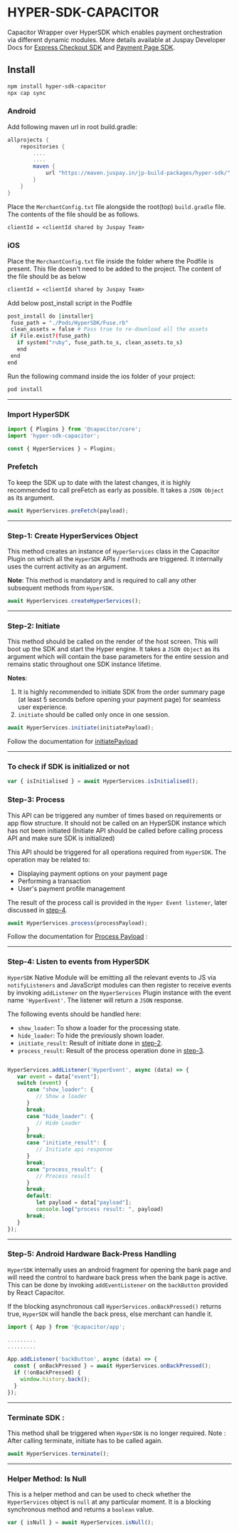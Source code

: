 # HYPER-SDK-CAPACITOR

Capacitor Wrapper over HyperSDK which enables payment orchestration via different dynamic modules. More details available at Juspay Developer Docs for [Express Checkout SDK](https://developer.juspay.in/v2.0/docs/introduction) and [Payment Page SDK](https://developer.juspay.in/v4.0/docs/introduction).
## Install

```bash
npm install hyper-sdk-capacitor
npx cap sync
```
### Android

Add following maven url in root build.gradle:

```groovy
allprojects {
    repositories {
        ....
        ....
        maven {
            url "https://maven.juspay.in/jp-build-packages/hyper-sdk/"
        }
    }
}
```

Place the `MerchantConfig.txt` file alongside the root(top) `build.gradle` file. The contents of the file should be as follows.

```txt
clientId = <clientId shared by Juspay Team>
```


### iOS

Place the `MerchantConfig.txt` file inside the folder where the Podfile is present. This file doesn't need to be added to the project. The content of the file should be as below

```txt
clientId = <clientId shared by Juspay Team>
```

Add below post_install script in the Podfile
```sh
post_install do |installer|
 fuse_path = "./Pods/HyperSDK/Fuse.rb"
 clean_assets = false # Pass true to re-download all the assets
 if File.exist?(fuse_path)
   if system("ruby", fuse_path.to_s, clean_assets.to_s)
   end
 end
end
```

Run the following command inside the ios folder of your project:

```sh
pod install
```
__________________

### Import HyperSDK

```ts
import { Plugins } from '@capacitor/core';
import 'hyper-sdk-capacitor';

const { HyperServices } = Plugins;
```

### Prefetch
To keep the SDK up to date with the latest changes, it is highly recommended to call preFetch as early as possible. It takes a `JSON Object` as its argument.

```javascript
await HyperServices.preFetch(payload);
```
--------------------
###  Step-1: Create HyperServices Object

This method creates an instance of `HyperServices` class in the Capacitor Plugin on which all the `HyperSDK` APIs / methods are triggered. It internally uses the current activity as an argument.

**Note**: This method is mandatory and is required to call any other subsequent methods from `HyperSDK`.

```javascript
await HyperServices.createHyperServices();
```

--------------------

### Step-2: Initiate

This method should be called on the render of the host screen. This will boot up the SDK and start the Hyper engine. It takes a `JSON Object` as its argument which will contain the base parameters for the entire session and remains static throughout one SDK instance lifetime.


**Notes**:
1. It is highly recommended to initiate SDK from the order summary page (at least 5 seconds before opening your payment page) for seamless user experience.
2. `initiate` should be called only once in one session.

```javascript
await HyperServices.initiate(initiatePayload);
```
Follow the documentation for [initiatePayload](https://developer.juspay.in/v4.0/docs/initiate-payload)

--------------------

### To check if SDK is initialized or not
```javascript
var { isInitialised } = await HyperServices.isInitialised();
```

### Step-3: Process

This API can be triggered any number of times based on requirements or app flow structure.
It should not be called on an HyperSDK instance which has not been initiated (Initiate API should be called before calling process API and make sure SDK is initialized)

This API should be triggered for all operations required from `HyperSDK`. The operation may be related to:

- Displaying payment options on your payment page
- Performing a transaction
- User's payment profile management

The result of the process call is provided in the `Hyper Event listener`, later discussed in [step-4](#step-4-listen-to-events-from-hypersdk).

```javascript
await HyperServices.process(processPayload);

```
Follow the documentation for [Process Payload](https://developer.juspay.in/v4.0/docs/process-payload) :

--------------------------------

### Step-4: Listen to events from HyperSDK

`HyperSDK` Native Module will be emitting all the relevant events to JS via `notifyListeners` and JavaScript modules can then register to receive events by invoking `addListener` on the `HyperServices` Plugin instance with the event name `'HyperEvent'`. The listener will return a `JSON` response.

The following events should be handled here:

- `show_loader`: To show a loader for the processing state.
- `hide_loader`: To hide the previously shown loader.
- `initiate_result`: Result of initiate done in [step-2](#step-2-initiate).
- `process_result`: Result of the process operation done in [step-3](#step-3-process).

```javascript

HyperServices.addListener('HyperEvent', async (data) => {
   var event = data["event"];
   switch (event) {
      case "show_loader": {
         // Show a loader
      }
      break;
      case "hide_loader": {
         // Hide Loader
      }
      break;
      case "initiate_result": {
         // Initiate api response
      }
      break;
      case "process_result": {
         // Process result
      }
      break;
      default:
         let payload = data["payload"];
         console.log("process result: ", payload)
      break;
   }
});
```
--------------------
### Step-5: Android Hardware Back-Press Handling

`HyperSDK` internally uses an android fragment for opening the bank page and will need the control to hardware back press when the bank page is active. This can be done by invoking `addEventListener` on the `backButton` provided by React Capacitor.

If the blocking asynchronous call `HyperServices.onBackPressed()` returns true, `HyperSDK` will handle the back press, else merchant can handle it.

```javascript
import { App } from '@capacitor/app';

.........
.........

App.addListener('backButton', async (data) => {
  const { onBackPressed } = await HyperServices.onBackPressed();
  if (!onBackPressed) {
    window.history.back();
  }
});
```
--------------------
### Terminate SDK :
This method shall be triggered when `HyperSDK` is no longer required.
Note : After calling terminate, initiate has to be called again.
```javascript
await HyperServices.terminate();
```
--------------------

### Helper Method: Is Null

This is a helper method and can be used to check whether the `HyperServices` object is `null` at any particular moment. It is a blocking synchronous method and returns a `boolean` value.

```javascript
var { isNull } = await HyperServices.isNull();
```


